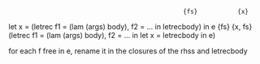                                                     {fs}           {x}
let x = (letrec f1 = (lam (args) body), f2 = ... in letrecbody) in e
                                                    {fs}       {x, fs}
(letrec f1 = (lam (args) body), f2 = ... in let x = letrecbody in e)

for each f free in e, rename it in the closures of the rhss and letrecbody